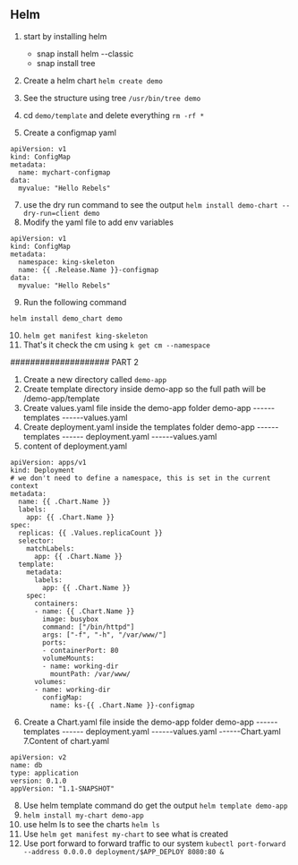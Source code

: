 ## Helm

1. start by installing helm
    - snap install helm --classic
    - snap install tree

2. Create a helm chart `helm create demo`
3. See the structure using tree `/usr/bin/tree demo`
4. cd `demo/template` and delete everything `rm -rf *`
5. Create a configmap yaml

```
apiVersion: v1
kind: ConfigMap
metadata:
  name: mychart-configmap
data:
  myvalue: "Hello Rebels"

```
7. use the dry run command to see the output  `helm install demo-chart --dry-run=client demo`
8. Modify the yaml file to add env variables

```
apiVersion: v1
kind: ConfigMap
metadata:
  namespace: king-skeleton
  name: {{ .Release.Name }}-configmap
data:
  myvalue: "Hello Rebels"
```

9. Run the following command
```
helm install demo_chart demo

```
10. `helm get manifest king-skeleton`
11. That's it check the cm using  `k get cm --namespace`


####################
PART 2

1. Create a new directory called  `demo-app`
2. Create template directory inside demo-app so the full path will be /demo-app/template
3. Create values.yaml file inside the demo-app folder
    demo-app
        ------templates
        ------values.yaml
4. Create deployment.yaml inside the templates folder
     demo-app
        ------templates
              ------ deployment.yaml
        ------values.yaml
5. content of deployment.yaml
```
apiVersion: apps/v1
kind: Deployment
# we don't need to define a namespace, this is set in the current context
metadata:
  name: {{ .Chart.Name }}
  labels:
    app: {{ .Chart.Name }}
spec:
  replicas: {{ .Values.replicaCount }}
  selector:
    matchLabels:
      app: {{ .Chart.Name }}
  template:
    metadata:
      labels:
        app: {{ .Chart.Name }}
    spec:
      containers:
      - name: {{ .Chart.Name }}
        image: busybox
        command: ["/bin/httpd"]
        args: ["-f", "-h", "/var/www/"]
        ports:
        - containerPort: 80
        volumeMounts:
        - name: working-dir
          mountPath: /var/www/
      volumes:
      - name: working-dir
        configMap:
          name: ks-{{ .Chart.Name }}-configmap

```
6. Create a Chart.yaml file inside the demo-app folder
    demo-app
        ------templates
              ------ deployment.yaml
        ------values.yaml
        ------Chart.yaml
7.Content of chart.yaml

```
apiVersion: v2
name: db
type: application
version: 0.1.0
appVersion: "1.1-SNAPSHOT"

```
8. Use helm template command do get the output `helm template demo-app`
9. `helm install my-chart demo-app`
10. use helm ls to see the charts `helm ls`
11. Use `helm get manifest my-chart` to see what is created
12. Use port forward to forward traffic to our system `kubectl port-forward --address 0.0.0.0 deployment/$APP_DEPLOY 8080:80 &`
